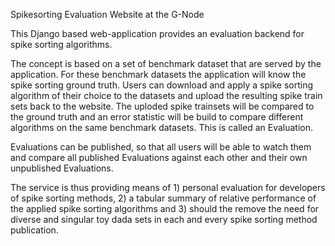 Spikesorting Evaluation Website at the G-Node

This Django based web-application provides an evaluation backend for spike
sorting algorithms.

The concept is based on a set of benchmark dataset that are served by the
application. For these benchmark datasets the application will know the spike
sorting ground truth. Users can download and apply a spike sorting algorithm of
their choice to the datasets and upload the resulting spike train sets back to
the website. The uploded spike trainsets will be compared to the ground truth
and an error statistic will be build to compare different algorithms on the
same benchmark datasets. This is called an Evaluation.

Evaluations can be published, so that all users will be able to watch them and
compare all published Evaluations against each other and their own unpublished
Evaluations.

The service is thus providing means of 1) personal evaluation for developers of
spike sorting methods, 2) a tabular summary of relative performance of the
applied spike sorting algorithms and 3) should the remove the need for diverse
and singular toy dada sets in each and every spike sorting method publication.
